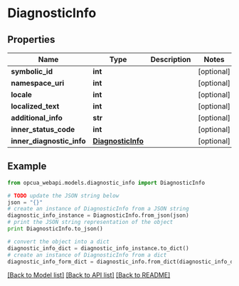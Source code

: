 # DiagnosticInfo


## Properties
Name | Type | Description | Notes
------------ | ------------- | ------------- | -------------
**symbolic_id** | **int** |  | [optional] 
**namespace_uri** | **int** |  | [optional] 
**locale** | **int** |  | [optional] 
**localized_text** | **int** |  | [optional] 
**additional_info** | **str** |  | [optional] 
**inner_status_code** | **int** |  | [optional] 
**inner_diagnostic_info** | [**DiagnosticInfo**](DiagnosticInfo.md) |  | [optional] 

## Example

```python
from opcua_webapi.models.diagnostic_info import DiagnosticInfo

# TODO update the JSON string below
json = "{}"
# create an instance of DiagnosticInfo from a JSON string
diagnostic_info_instance = DiagnosticInfo.from_json(json)
# print the JSON string representation of the object
print DiagnosticInfo.to_json()

# convert the object into a dict
diagnostic_info_dict = diagnostic_info_instance.to_dict()
# create an instance of DiagnosticInfo from a dict
diagnostic_info_form_dict = diagnostic_info.from_dict(diagnostic_info_dict)
```
[[Back to Model list]](../README.md#documentation-for-models) [[Back to API list]](../README.md#documentation-for-api-endpoints) [[Back to README]](../README.md)


